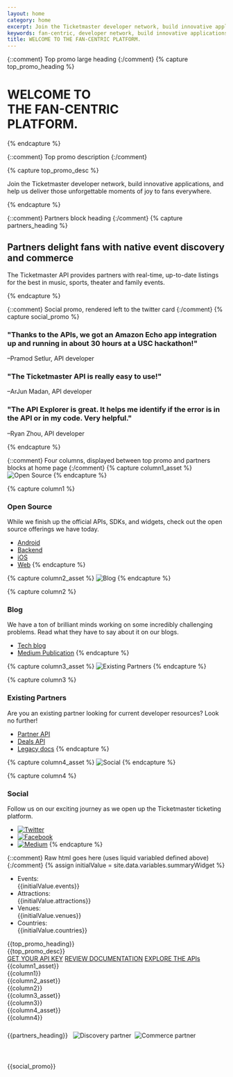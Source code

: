 ```yaml
---
layout: home
category: home
excerpt: Join the Ticketmaster developer network, build innovative applications, and help us deliver those unforgettable moments of joy to fans everywhere.
keywords: fan-centric, developer network, build innovative applications
title: WELCOME TO THE FAN-CENTRIC PLATFORM.
---
```


{::comment}
Top promo large heading
{:/comment}
{% capture top_promo_heading %}

# WELCOME TO <br/>THE FAN-CENTRIC<br/>PLATFORM.

{% endcapture %}

{::comment}
Top promo description
{:/comment}


{% capture top_promo_desc %}

Join the Ticketmaster developer network, build innovative applications, and help us deliver those unforgettable moments of joy to fans everywhere.

{% endcapture %}


{::comment}
Partners block heading
{:/comment}
{% capture partners_heading %}

## Partners delight fans with native event discovery and commerce

The Ticketmaster API provides partners with real-time, up-to-date listings for the best in music, sports, theater and family events.

{% endcapture %}

{::comment}
Social promo, rendered left to the twitter card
{:/comment}
{% capture social_promo %}

### "Thanks to the APIs, we got an Amazon Echo app integration up and running in about 30 hours at a USC hackathon!"
–Pramod Setlur, API developer

### "The Ticketmaster API is really easy to use!"
–ArJun Madan, API developer

### "The API Explorer is great. It helps me identify if the error is in the API or in my code. Very helpful."
–Ryan Zhou, API developer

{% endcapture %}

{::comment}
Four columns, displayed between top promo and partners blocks at home page
{:/comment}
{% capture column1_asset %}
![Open Source](/assets/img/home/ic-brick-lg-p-2.svg)
{% endcapture %}

{% capture column1 %}

### Open Source

While we finish up the official APIs, SDKs, and widgets, check out the open source offerings we have today.

* [Android](http://code.ticketmaster.com/#android-projects)
* [Backend](http://code.ticketmaster.com/#backend-projects)
* [iOS](http://code.ticketmaster.com/#iOS-projects)
* [Web](http://code.ticketmaster.com/#web-projects)
{% endcapture %}

{% capture column2_asset %}
![Blog](/assets/img/home/ic-scroll-lg-p-2-b.svg)
{% endcapture %}

{% capture column2 %}

### Blog

We have a ton of brilliant minds working on some incredibly challenging problems. Read what they have to say about it on our blogs.

* [Tech blog](http://tech.ticketmaster.com)
* [Medium Publication](https://medium.com/ticketmaster-tech)
{% endcapture %}

{% capture column3_asset %}
![Existing Partners](/assets/img/home/ic-helmet-lg-p-1-a.svg)
{% endcapture %}

{% capture column3 %}

### Existing Partners

Are you an existing partner looking for current developer resources? Look no further!

* [Partner API](/products-and-docs/apis/partner/)
* [Deals API](/products-and-docs/apis/deals-api/)
* [Legacy docs](http://apidocs.ticketmaster.com/)
{% endcapture %}

{% capture column4_asset %}
![Social](/assets/img/home/ic-blocks-lg-p-1-b.svg)
{% endcapture %}

{% capture column4 %}

### Social

Follow us on our exciting journey as we open up the Ticketmaster ticketing platform.

* [![Twitter](/assets/img/ic-twitter.svg)](https://twitter.com/tmastertech)
* [![Facebook](/assets/img/ic-facebook.svg)](https://www.facebook.com/TicketmasterTech)
* [![Medium](/assets/img/ic-medium.svg)](https://medium.com/ticketmaster-tech)
{% endcapture %}

{::comment}
Raw html goes here (uses liquid variabled defined above)
{:/comment}
{% assign initialValue = site.data.variables.summaryWidget %}
<div id="top-promo" class="slice-top-right slice-bottom-right promo xs-center">
    <div class="row">
        <div class="row-container wrap-overflow">
        <ul class="events-tracker events-tracker_col-view events-tracker_col-blue">
            <li class="events-tracker__item">
                <div class="events-tracker__title">Events: </div>
                <div id="js-events-counter" class="events-tracker__counter">{{initialValue.events}}</div>
            </li>
            <li class="events-tracker__item">
                <div class="events-tracker__title">Attractions: </div>
                <div id="js-attractions-counter" class="events-tracker__counter">{{initialValue.attractions}}</div>
            </li>
            <li class="events-tracker__item">
                <div class="events-tracker__title">Venues: </div>
                <div id="js-venues-counter" class="events-tracker__counter">{{initialValue.venues}}</div>
            </li>
            <li class="events-tracker__item">
                <div class="events-tracker__title">Countries: </div>
                <div id="js-countries-counter" class="events-tracker__counter">{{initialValue.countries}}</div>
            </li>
        </ul>
<div class="col-xs-12 white normal-float" markdown="1">
{{top_promo_heading}}
</div>
<div class="col-xs-12 col-sm-11 col-md-10 description normal-float" markdown="1">
{{top_promo_desc}}
</div>
<div class="col-xs-12 button-block normal-float">
    <a href="https://developer-acct.ticketmaster.com/user/login" class="tm-btn tm-btn-white rightarrow">GET YOUR API KEY</a>
    <a href="{{"/products-and-docs/apis/getting-started/" | prepend: site.baseurl}}" class="tm-btn tm-btn-transparent rightarrow">REVIEW DOCUMENTATION</a>
    <a href="{{"/api-explorer/" | prepend: site.baseurl}}" class="tm-btn tm-btn-transparent">EXPLORE THE APIs</a>
</div>
        </div>
        <div class="clearfix"></div>
    </div>
</div>
<div class="row xs-center columns">
<div class="row-container">
    <div class="col-xs-12 col-lg-3 xs-border-bottom">
        <div class="content" style="display: block;">
            <div class="row">
<div class="col-xs-12 col-sm-4 col-lg-12" markdown="1">
{{column1_asset}}
</div>
<div class="col-xs-12 col-sm-8 col-lg-12" markdown="1">
{{column1}}
</div>
</div>
</div>
    </div>
    <div class="col-xs-12 col-lg-3 xs-border-bottom">
        <div class="content" style="display: block;">
            <div class="row">
<div class="col-xs-12 col-sm-4 col-lg-12" markdown="1">
{{column2_asset}}
</div>
<div class="col-xs-12 col-sm-8 col-lg-12" markdown="1">
{{column2}}
</div>
</div>
</div>
    </div>
    <div class="col-xs-12 col-lg-3 xs-border-bottom">
        <div class="content" style="display: block;">
            <div class="row">
<div class="col-xs-12 col-sm-4 col-lg-12" markdown="1">
{{column3_asset}}
</div>
<div class="col-xs-12 col-sm-8 col-lg-12" markdown="1">
{{column3}}
</div>
</div>
</div>
    </div>
    <div class="col-xs-12 col-lg-3 xs-border-bottom">
        <div class="content social" style="display: block;">
            <div class="row">
<div class="col-xs-12 col-sm-4 col-lg-12" markdown="1">
{{column4_asset}}
</div>
<div class="col-xs-12 col-sm-8 col-lg-12" markdown="1">
{{column4}}
</div>
</div>
</div>
    </div>
</div>
</div>

<div id="bottom-promo" class="slice-top-right promo xs-center">
    <div class="row">
        <div class="row-container">
<div class="col-xs-12" markdown="1" style="padding-top: 24px;">
{{partners_heading}}
<img src="/assets/img/home/discovery-partner.png" style="margin-left: 8px;" alt="Discovery partner"/><img src="/assets/img/home/commerce-partner.png" style="margin-left: 8px;" alt="Commerce partner"/>
</div>
        </div>
<div class="social-buttons col-xs-12" style="visibility: hidden;">
    <a href="#"><img src="/assets/img/home/ic_fb.png" alt="Facebook"></a>
    <a href="#"><img src="/assets/img/home/ic_groupon.png" alt="Groupon"></a>
    <a href="#"><img src="/assets/img/home/ic_ret.png" alt="Retailmenot"></a>
    <a href="#"><img src="/assets/img/home/ic_fb.png" alt="Facebook"></a>
    <a href="#"><img src="/assets/img/home/ic_groupon.png" alt="Groupon"></a>
    <a href="#"><img src="/assets/img/home/ic_ret.png" alt="Retailmenot"></a>
    <a href="#"><img src="/assets/img/home/ic_fb.png" alt="Facebook"></a>
</div>
    </div>
</div>

<div id="promo-social" class="row">
    <div class="row-container">
<div class="col-xs-12 col-lg-6" style="padding-top: 20px;" markdown="1">
{{social_promo}}

</div>
        <div class="col-xs-12 col-lg-6">
        <div id="timeline"></div>
        <script type="text/javascript" src="https://platform.twitter.com/widgets.js"></script>
        <script>                      
            twttr.widgets.createTimeline(  
                    '677152457621823488',
                    document.getElementById('timeline'),
                    {
                        width: '550',
                        height: '420',
                        related: 'twitterdev,twitterapi'
                    }).then(function (el) {        
                });
            </script>
        </div>
    </div>
</div>

